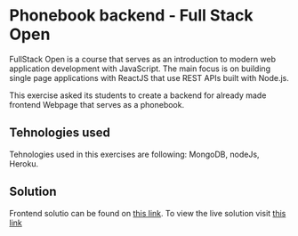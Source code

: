 # Phonebook backend - Full Stack Open

FullStack Open is a course that serves as an introduction to modern web application development with JavaScript. The main focus is on building single page applications with ReactJS that use REST APIs built with Node.js. 

This exercise asked its students to create a backend for already made frontend Webpage that serves as a phonebook.

## Tehnologies used
Tehnologies used in this exercises are following: MongoDB, nodeJs, Heroku.


## Solution
Frontend solutio can be found on [this link](https://github.com/Mateok51/Full_stack_open_2020/tree/master/part2/phonebook).
To view the live solution visit [this link](https://sleepy-meadow-92705.herokuapp.com/)
